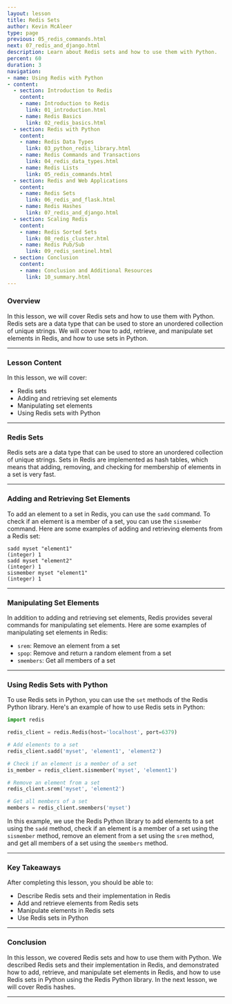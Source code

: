 ```yaml
---
layout: lesson
title: Redis Sets
author: Kevin McAleer
type: page
previous: 05_redis_commands.html
next: 07_redis_and_django.html
description: Learn about Redis sets and how to use them with Python.
percent: 60
duration: 3
navigation:
- name: Using Redis with Python
- content:
  - section: Introduction to Redis
    content:
    - name: Introduction to Redis
      link: 01_introduction.html
    - name: Redis Basics
      link: 02_redis_basics.html
  - section: Redis with Python
    content:
    - name: Redis Data Types
      link: 03_python_redis_library.html
    - name: Redis Commands and Transactions
      link: 04_redis_data_types.html
    - name: Redis Lists
      link: 05_redis_commands.html
  - section: Redis and Web Applications
    content:
    - name: Redis Sets
      link: 06_redis_and_flask.html
    - name: Redis Hashes
      link: 07_redis_and_django.html
  - section: Scaling Redis
    content:
    - name: Redis Sorted Sets
      link: 08_redis_cluster.html
    - name: Redis Pub/Sub
      link: 09_redis_sentinel.html
  - section: Conclusion
    content:
    - name: Conclusion and Additional Resources
      link: 10_summary.html
---
```



<!-- ![Cover photo of Redis sets](assets/redis-sets.jpg){:class="cover"} -->

### Overview

In this lesson, we will cover Redis sets and how to use them with Python. Redis sets are a data type that can be used to store an unordered collection of unique strings. We will cover how to add, retrieve, and manipulate set elements in Redis, and how to use sets in Python.

---

### Lesson Content

In this lesson, we will cover:

* Redis sets
* Adding and retrieving set elements
* Manipulating set elements
* Using Redis sets with Python

---

### Redis Sets

Redis sets are a data type that can be used to store an unordered collection of unique strings. Sets in Redis are implemented as hash tables, which means that adding, removing, and checking for membership of elements in a set is very fast.

---

### Adding and Retrieving Set Elements

To add an element to a set in Redis, you can use the `sadd` command. To check if an element is a member of a set, you can use the `sismember` command. Here are some examples of adding and retrieving elements from a Redis set:

```redis
sadd myset "element1"
(integer) 1
sadd myset "element2"
(integer) 1
sismember myset "element1"
(integer) 1
```

---

### Manipulating Set Elements

In addition to adding and retrieving set elements, Redis provides several commands for manipulating set elements. Here are some examples of manipulating set elements in Redis:

* `srem`: Remove an element from a set
* `spop`: Remove and return a random element from a set
* `smembers`: Get all members of a set

---

### Using Redis Sets with Python

To use Redis sets in Python, you can use the `set` methods of the Redis Python library. Here's an example of how to use Redis sets in Python:

```python
import redis

redis_client = redis.Redis(host='localhost', port=6379)

# Add elements to a set
redis_client.sadd('myset', 'element1', 'element2')

# Check if an element is a member of a set
is_member = redis_client.sismember('myset', 'element1')

# Remove an element from a set
redis_client.srem('myset', 'element2')

# Get all members of a set
members = redis_client.smembers('myset')
```

In this example, we use the Redis Python library to add elements to a set using the `sadd` method, check if an element is a member of a set using the `sismember` method, remove an element from a set using the `srem` method, and get all members of a set using the `smembers` method.

---

### Key Takeaways

After completing this lesson, you should be able to:

* Describe Redis sets and their implementation in Redis
* Add and retrieve elements from Redis sets
* Manipulate elements in Redis sets
* Use Redis sets in Python

---

### Conclusion

In this lesson, we covered Redis sets and how to use them with Python. We described Redis sets and their implementation in Redis, and demonstrated how to add, retrieve, and manipulate set elements in Redis, and how to use Redis sets in Python using the Redis Python library. In the next lesson, we will cover Redis hashes.

---
